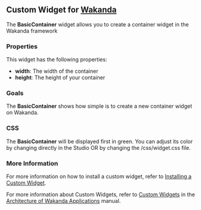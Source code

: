 ## Custom Widget for [Wakanda](http://wakanda.org)The __BasicContainer__ widget allows you to create a container widget in the Wakanda framework### PropertiesThis widget has the following properties: * __width__: The width of the container* __height__: The height of your container### GoalsThe __BasicContainer__ shows how simple is to create a new container widget on Wakanda. ### CSSThe __BasicContainer__ will be displayed first in green. You can adjust its color by changing directly in the Studio OR by changing the /css/widget.css file.  ### More InformationFor more information on how to install a custom widget, refer to [Installing a Custom Widget](http://doc.wakanda.org/WakandaStudio0/help/Title/en/page3869.html#1027761).For more information about Custom Widgets, refer to [Custom Widgets](http://doc.wakanda.org/Wakanda0.v5/help/Title/en/page3863.html "Custom Widgets") in the [Architecture of Wakanda Applications](http://doc.wakanda.org/Wakanda0.v5/help/Title/en/page3844.html "Architecture of Wakanda Applications") manual.